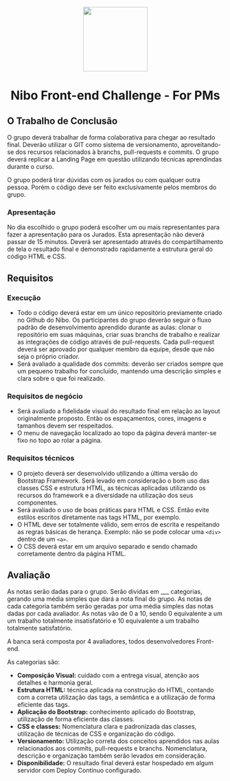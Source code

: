 <p align="center"><img src="https://www.nibo.com.br/logo-nibo.png" width="150" /></p>
<h1 align="center">Nibo Front-end Challenge - For PMs</h1>

## O Trabalho de Conclusão

O grupo deverá trabalhar de forma colaborativa para chegar ao resultado final. Deverão utilizar o GIT como sistema de versionamento, aproveitando-se dos recursos relacionados à branchs, pull-requests e commits. O grupo deverá replicar a Landing Page em questão utilizando técnicas aprendindas durante o curso. 

O grupo poderá tirar dúvidas com os jurados ou com qualquer outra pessoa. Porém o código deve ser feito exclusivamente pelos membros do grupo.

### Apresentação
No dia escolhido o grupo poderá escolher um ou mais representantes para fazer a apresentação para os Jurados. Esta apresentação não deverá passar de 15 minutos. Deverá ser apresentado através do compartilhamento de tela o resultado final e demonstrado rapidamente a estrutura geral do código HTML e CSS.


## Requisitos

### Execução

- Todo o código deverá estar em um único repositório previamente criado no Github do Nibo. Os participantes do grupo deverão seguir o fluxo padrão de desenvolvimento aprendido durante as aulas: clonar o repositório em suas máquinas, criar suas branchs de trabalho e realizar as integrações de código através de pull-requests. Cada pull-request deverá ser aprovado por qualquer membro da equipe, desde que não seja o próprio criador.
- Será avaliado a qualidade dos commits: deverão ser criados sempre que um pequeno trabalho for concluído, mantendo uma descrição simples e clara sobre o que foi realizado.

### Requisitos de negócio
- Será avaliado a fidelidade visual do resultado final em relação ao layout originalmente proposto. Então os espaçamentos, cores, imagens e tamanhos devem ser respeitados. 
- O menu de navegação localizado ao topo da página deverá manter-se fixo no topo ao rolar a página.

### Requisitos técnicos
- O projeto deverá ser desenvolvido utilizando a última versão do Bootstrap Framework. Será levado em consideração o bom uso das classes CSS e estrutura HTML, as técnicas aplicadas utilizando os recursos do framework e a diversidade na utilização dos seus componentes.
- Será avaliado o uso de boas práticas para HTML e CSS. Então evite estilos escritos diretamente nas tags HTML, por exemplo.
- O HTML deve ser totalmente válido, sem erros de escrita e respeitando as regras básicas de herança. Exemplo: não se pode colocar uma `<div>` dentro de um `<a>`.
- O CSS deverá estar em um arquivo separado e sendo chamado corretamente dentro da página HTML.

## Avaliação

As notas serão dadas para o grupo. Serão dividas em ___ categorias, gerando uma média simples que dará a nota final do grupo. As notas de cada categoria também serão geradas por uma média simples das notas dadas por cada avaliador. As notas vão de 0 a 10, sendo 0 equivalente a um um trabalho totalmente insatisfatório e 10 equivalente a um trabalho totalmente satisfatório.

A banca será composta por 4 avaliadores, todos desenvolvedores Front-end.

As categorias são:    
- **Composição Visual:** cuidado com a entrega visual, atenção aos detalhes e harmonia geral.
- **Estrutura HTML:** técnica aplicada na construção do HTML, contando com a correta utilização das tags, a semântica e a utilização de forma eficiente das tags.
- **Aplicação do Bootstrap:** conhecimento aplicado do Bootstrap, utilização de forma eficiente das classes.
- **CSS e classes:** Nomenclatura clara e padronizada das classes, utilização de técnicas de CSS e organização do código.
- **Versionamento:** Utilização correta dos conceitos aprendidos nas aulas relacionados aos commits, pull-requests e branchs. Nomenclatura, descrição e organização também serão levados em consideração.
- **Disponibilidade:** O resultado final deverá estar hospedado em algum servidor com Deploy Contínuo configurado. 
